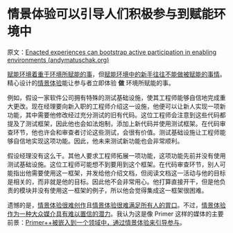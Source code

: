 # 情景体验可以引导人们积极参与到赋能环境中

原文：[Enacted experiences can bootstrap active participation in enabling environments (andymatuschak.org)](https://notes.andymatuschak.org/z2FDTR2NfpW1AtA4SAETevmKC2uDGEHfKrbhG)

[赋能环境着重于环境所赋能的事](https://notes.andymatuschak.org/z6tuZZKaNeLM7c9jPZwNVGURGTuXLy8jesv5i)，但[赋能环境中的新手往往不能做被赋能的事情](https://notes.andymatuschak.org/z3XsSKarN8i3pV4WjPiJ7pVGG6akRVQvU7ngK)。精心设计的[情景体验](https://notes.andymatuschak.org/z3KASfpz5AmNmqM2m517Jbs1EvXrLN7NkeYWH)能让参与者立即体验 **做** 环境所赋能的事。

例如，假设一家软件公司拥有特殊的测试基础设施，使其工程师能够自信地完成重大更改。现在经理要向新入职的工程师介绍这一设施，他便可以让新人实现一项新功能，其中需要他修改经过充分测试的旧有代码。这位工程师会注意到这些代码都提及了测试框架，因此他也会如法炮制，添加上新代码并使用测试框架。在代码审查环节，他也许会和审查者讨论这些测试，会很有价值。测试基础设施让工程师能够自信地实现这项功能。因此，他未来测试新功能也会非常顺利。

假设经理没有这么干。其他人要求工程师拓展一项功能，这项功能先前并没有使用测试基础设施。这位工程师可能想不到要用到这个框架。在代码审查环节，别人可能指出他需要使用这一框架，并发给他介绍文档，但阅读文档这一活动与他的目标是相关的，而非就是他的目标。因此他不会非常用心。他打算直接开干，但是他负责的模块并没有使用这一框架的例子，所以他会觉得集成这一框架很困难。

遗憾的是，[情景体验很难创作](https://notes.andymatuschak.org/z2Moj6uUj8hJ11dDMbrHsF58BMmxe6p48rsvv)且[情景体验很难满足所有人的胃口](https://notes.andymatuschak.org/z2K87JksHrc9UDQR2PoTxXeRNdJA1Wo9N8Au2)。不过，[情景体验作为一种大众媒介具有难以置信的潜力](https://notes.andymatuschak.org/z6oXuXLZ7Wq1eBqskyfph2wz9gjohQUKSBFzx)。我认为这是像 Primer 这样的媒体的主要前景：[Primer++被嵌入到一个领域中，通过情景体验来引导参与](https://notes.andymatuschak.org/z62M2Kdje6rnm6qHaQ5LSsNbc6FBNcmppbg1P)。